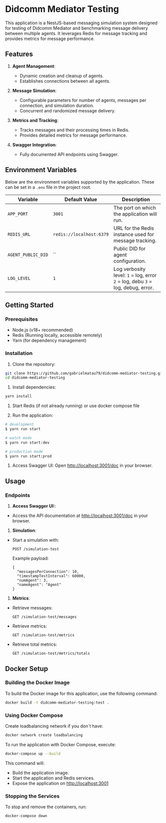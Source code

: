 # Didcomm Mediator Testing

This application is a NestJS-based messaging simulation system designed for testing of Didcomm Mediator and benchmarking message delivery between multiple agents. It leverages Redis for message tracking and provides metrics for message performance.

## Features

1. **Agent Management**:

   - Dynamic creation and cleanup of agents.
   - Establishes connections between all agents.

2. **Message Simulation**:

   - Configurable parameters for number of agents, messages per connection, and simulation duration.
   - Concurrent and randomized message delivery.

3. **Metrics and Tracking**:

   - Tracks messages and their processing times in Redis.
   - Provides detailed metrics for message performance.

4. **Swagger Integration**:
   - Fully documented API endpoints using Swagger.

## Environment Variables

Below are the environment variables supported by the application. These can be set in a `.env` file in the project root.

| Variable           | Default Value            | Description                                                                    |
| ------------------ | ------------------------ | ------------------------------------------------------------------------------ |
| `APP_PORT`         | `3001`                   | The port on which the application will run.                                    |
| `REDIS_URL`        | `redis://localhost:6379` | URL for the Redis instance used for message tracking.                          |
| `AGENT_PUBLIC_DID` | ``                       | Public DID for agent configuration.                                            |
| `LOG_LEVEL`        | `1`                      | Log verbosity level: `1` = log, error `2` = log, debu `3` = log, debug, error. |

## Getting Started

### Prerequisites

- Node.js (v18+ recommended)
- Redis (Running locally, accessible remotely)
- Yarn (for dependency management)

### Installation

1. Clone the repository:

```bash
git clone https://github.com/gabrielmatau79/didcomm-mediator-testing.git
cd didcomm-mediator-testing
```

1. Install dependencies:

```bash
yarn install
```

1. Start Redis (if not already running) or use docker compose file

1. Run the application:

```bash
# development
$ yarn run start

# watch mode
$ yarn run start:dev

# production mode
$ yarn run start:prod
```

1. Access Swagger UI:
   Open [http://localhost:3001/doc](http://localhost:3001/doc) in your browser.

## Usage

### Endpoints

1. **Access Swagger UI:**:

- Access the API documentation at [http://localhost:3001/doc](http://localhost:3001/doc) in your browser.

1. **Simulation**:

- Start a simulation with:

  ```api
  POST /simulation-test
  ```

  Example payload:

  ```api
  {
    "messagesPerConnection": 10,
    "timestampTestInterval": 60000,
    "numAgent": 3,
    "nameAgent": "Agent"
  }
  ```

1. **Metrics**:

- Retrieve messages:

  ```api
  GET /simulation-test/messages
  ```

- Retrieve metrics:

  ```api
  GET /simulation-test/metrics
  ```

- Retrieve total metrics:

  ```api
  GET /simulation-test/metrics/totals
  ```

## Docker Setup

### Building the Docker Image

To build the Docker image for this application, use the following command:

```bash
docker build -t didcomm-mediator-testing:test .
```

### Using Docker Compose

Create loadbalancing network if you don`t have:

```bash
docker network create loadbalancing
```

To run the application with Docker Compose, execute:

```bash
docker-compose up --build
```

This command will:

- Build the application image.
- Start the application and Redis services.
- Expose the application on <http://localhost:3001>

### Stopping the Services

To stop and remove the containers, run:

```bash
docker-compose down
```

